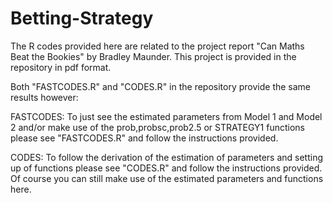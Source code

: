 Betting-Strategy
================

The R codes provided here are related to the project report "Can Maths Beat the Bookies" by Bradley Maunder.
This project is provided in the repository in pdf format.

Both "FASTCODES.R" and "CODES.R" in the repository provide the same results however:

FASTCODES:
To just see the estimated parameters from Model 1 and Model 2 and/or make use
of the prob,probsc,prob2.5 or STRATEGY1 functions please see "FASTCODES.R" and follow the instructions provided.

CODES:
To follow the derivation of the estimation of parameters and
setting up of functions please see "CODES.R" and follow the instructions provided. 
Of course you can still make use of the estimated parameters and functions here.




